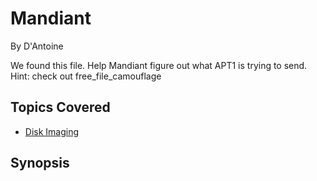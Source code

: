 # Mandiant


By D'Antoine



We found this file. Help Mandiant figure out what APT1 is trying to send.
Hint: check out free_file_camouflage
## Topics Covered

- [Disk Imaging](/forensics/what-is-disk-imaging/)
## Synopsis

